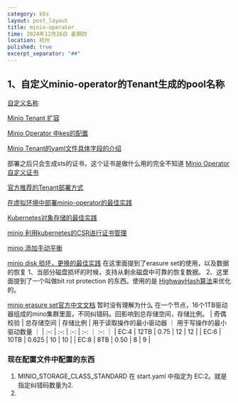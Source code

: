 ```yaml
---
category: k8s
layout: post_layout
title: minio-operator
time: 2024年12月26日 星期四
location: 杭州
pulished: true
excerpt_separator: "##"
---
```


## 1、自定义minio-operator的Tenant生成的pool名称

[自定义名称](https://github.com/minio/operator/blob/master/docs/custom-name-templates.md)

[Minio Tenant 扩容](https://github.com/minio/operator/blob/master/docs/expansion.md)

[Minio Operator 中kes的配置](https://github.com/minio/operator/blob/master/docs/kes.md)

[Minio Tenant的yaml文件具体字段的介绍](https://github.com/minio/operator/blob/master/docs/operator-fields.md)

部署之后只会生成sts的证书，这个证书是做什么用的完全不知道
[Minio Operator自定义证书](https://github.com/minio/operator/blob/master/docs/operator-tls.md)

[官方推荐的Tenant部署方式](https://github.com/minio/operator/blob/master/docs/tenant-creation.md)

[在虚拟环境中部署minio-operator的最佳实践](https://blog.min.io/best-practices-minio-virtualized/)

[Kubernetes对象存储的最佳实践](https://blog.min.io/best-practices-for-kubernetes-object-storage/)

[minio 利用kubernetes的CSR进行证书管理](https://blog.min.io/minio-operator-certificate-kubernetes-csr/)

[minio 添加手动平衡](https://blog.min.io/minio-adds-manual-rebalancing/)

[minio disk 损坏，更换的最佳实践](https://blog.min.io/troubleshooting-disk-failures/)
在这里面提到了erasure set的使用，以及数据的恢复
1、当部分磁盘损坏的时候，支持从剩余磁盘中可靠的恢复数据。
2、这里面提到了一个叫做bit rot protection 的东西。使用的是 [HighwayHash算法](https://github.com/minio/highwayhash)来优化的。

[minio erasure set官方中文文档](https://www.minio.org.cn/docs/minio/linux/operations/concepts/erasure-coding.html)
暂时没有理解为什么 在一个节点，16个1TB驱动器组成的mino集群里面，不同纠错码。回影响到总存储空间，存储比例。
| 奇偶校验 | 总存储空间 | 存储比例 | 用于读取操作的最小驱动器 ｜ 用于写操作的最小驱动数量 ｜
| :-: | :-: | :-: | :-: ｜ :-: ｜
| EC:4 | 12TB | 0.75 | 12 | 12 | 
| EC:6 | 10TB | 0.625 | 10 | 10 | 
| EC:8 | 8TB | 0.50 | 8 | 9 | 

### 现在配置文件中配置的东西

1. MINIO_STORAGE_CLASS_STANDARD 在 start.yaml 中指定为 EC:2。就是指定纠错码数量为2.
2. 